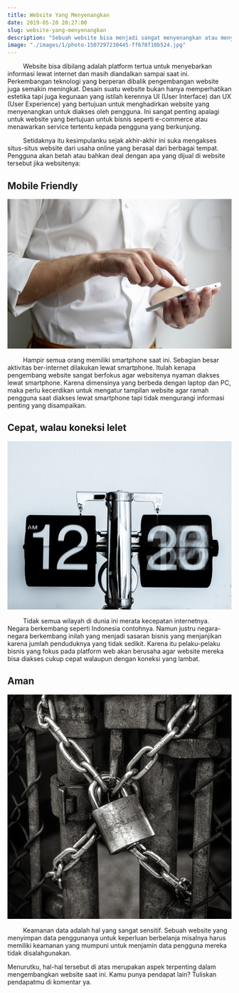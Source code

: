 ```yaml
---
title: Website Yang Menyenangkan
date: 2019-05-20 20:27:00
slug: website-yang-menyenangkan
description: "Sebuah website bisa menjadi sangat menyenangkan atau menyebalkan"
image: "./images/1/photo-1507297230445-ff678f10b524.jpg"
---
```


&ensp;&ensp;&ensp;&ensp;&ensp;Website bisa dibilang adalah platform tertua untuk menyebarkan informasi lewat internet dan masih diandalkan sampai saat ini. Perkembangan teknologi yang berperan dibalik pengembangan website juga semakin meningkat. Desain suatu website bukan hanya memperhatikan estetika tapi juga kegunaan yang istilah kerennya UI (User Interface) dan UX (User Experience) yang bertujuan untuk menghadirkan website yang menyenangkan untuk diakses oleh pengguna. Ini sangat penting apalagi untuk website yang bertujuan untuk bisnis seperti e-commerce atau menawarkan service tertentu kepada pengguna yang berkunjung.

&ensp;&ensp;&ensp;&ensp;&ensp;Setidaknya itu kesimpulanku sejak akhir-akhir ini suka mengakses situs-situs website dari usaha online yang berasal dari berbagai tempat. Pengguna akan betah atau bahkan deal dengan apa yang dijual di website tersebut jika websitenya:

## Mobile Friendly
![mobile friendly](./images/1/photo-1512428559087-560fa5ceab42.jpg)

&ensp;&ensp;&ensp;&ensp;&ensp;Hampir semua orang memiliki smartphone saat ini. Sebagian besar aktivitas ber-internet dilakukan lewat smartphone. Itulah kenapa pengembang website sangat berfokus agar websitenya nyaman diakses lewat smartphone. Karena dimensinya yang berbeda dengan laptop dan PC, maka perlu kecerdikan untuk mengatur tampilan website agar ramah pengguna saat diakses lewat smartphone tapi tidak mengurangi informasi penting yang disampaikan.

## Cepat, walau koneksi lelet
![cepat](./images/1/photo-1456574808786-d2ba7a6aa654.jpg)

&ensp;&ensp;&ensp;&ensp;&ensp;Tidak semua wilayah di dunia ini merata kecepatan internetnya. Negara berkembang seperti Indonesia contohnya. Namun justru negara-negara berkembang inilah yang menjadi sasaran bisnis yang menjanjikan karena jumlah penduduknya yang tidak sedikit. Karena itu pelaku-pelaku bisnis yang fokus pada platform web akan berusaha agar website mereka bisa diakses cukup cepat walaupun dengan koneksi yang lambat.

## Aman
![aman](./images/1/photo-1508345228704-935cc84bf5e2.jpg)

&ensp;&ensp;&ensp;&ensp;&ensp;Keamanan data adalah hal yang sangat sensitif. Sebuah website yang menyimpan data penggunanya untuk keperluan berbelanja misalnya harus memiliki keamanan yang mumpuni untuk menjamin data pengguna mereka tidak disalahgunakan.

Menurutku, hal-hal tersebut di atas merupakan aspek terpenting dalam mengembangkan website saat ini. Kamu punya pendapat lain? Tuliskan pendapatmu di komentar ya.
